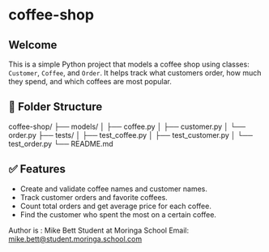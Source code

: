 # coffee-shop
## Welcome 

This is a simple Python project that models a coffee shop using classes: `Customer`, `Coffee`, and `Order`. 
It helps track what customers order, how much they spend, and which coffees are most popular.

## 📁 Folder Structure

coffee-shop/
├── models/
│ ├── coffee.py
│ ├── customer.py
│ └── order.py
├── tests/
│ ├── test_coffee.py
│ ├── test_customer.py
│ └── test_order.py
└── README.md


## ✅ Features

- Create and validate coffee names and customer names.
- Track customer orders and favorite coffees.
- Count total orders and get average price for each coffee.
- Find the customer who spent the most on a certain coffee.


Author is :
Mike Bett
Student at Moringa School
Email: mike.bett@student.moringa.school.com
